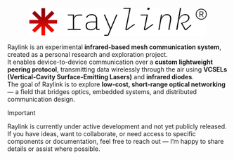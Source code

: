<p align="center">
  <picture>
    <source media="(prefers-color-scheme: dark)" srcset="https://github.com/karl-ehrlich/raylink/blob/main/.github/raylink-l.png?raw=true">
    <source media="(prefers-color-scheme: light)" srcset="https://github.com/karl-ehrlich/raylink/blob/main/.github/raylink-d.png?raw=true">
    <img src="https://github.com/karl-ehrlich/raylink/blob/main/.github/raylink-d.png?raw=true" height="64" alt="Raylink Logo">
  </picture>
</p>

Raylink is an experimental **infrared-based mesh communication system**, created as a personal research and exploration project.  
It enables device-to-device communication over a **custom lightweight peering protocol**, transmitting data wirelessly through the air using **VCSELs (Vertical-Cavity Surface-Emitting Lasers)** and **infrared diodes**.  
The goal of Raylink is to explore **low-cost, short-range optical networking** — a field that bridges optics, embedded systems, and distributed communication design.

> [!IMPORTANT]
> Raylink is currently under active development and not yet publicly released.  
> If you have ideas, want to collaborate, or need access to specific components or documentation, feel free to reach out — I’m happy to share details or assist where possible.
